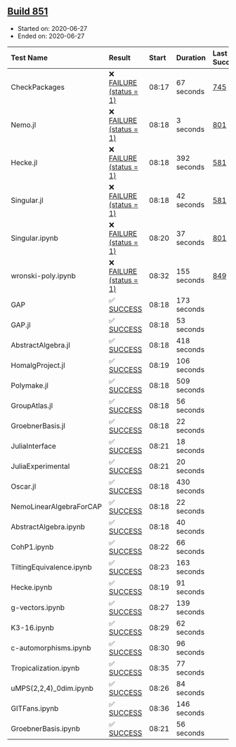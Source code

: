 ## [Build 851](https://oscarci.mathematik.uni-kl.de/job/oscar-julia-1.4/851/)

* Started on: 2020-06-27
* Ended on: 2020-06-27

| Test Name    | Result | Start | Duration | Last Success | First Failure |
|:-------------|:-------|:------|:---------|:-------------|:--------------|
| CheckPackages | ❌ [FAILURE (status = 1)](https://oscarci.mathematik.uni-kl.de/job/oscar-julia-1.4/851/artifact/logs/build-851/CheckPackages.log) | 08:17 | 67 seconds | [745](https://oscarci.mathematik.uni-kl.de/job/oscar-julia-1.4/745/) | [746](https://oscarci.mathematik.uni-kl.de/job/oscar-julia-1.4/746/) |
| Nemo.jl | ❌ [FAILURE (status = 1)](https://oscarci.mathematik.uni-kl.de/job/oscar-julia-1.4/851/artifact/logs/build-851/Nemo.jl.log) | 08:18 | 3 seconds | [801](https://oscarci.mathematik.uni-kl.de/job/oscar-julia-1.4/801/) | [802](https://oscarci.mathematik.uni-kl.de/job/oscar-julia-1.4/802/) |
| Hecke.jl | ❌ [FAILURE (status = 1)](https://oscarci.mathematik.uni-kl.de/job/oscar-julia-1.4/851/artifact/logs/build-851/Hecke.jl.log) | 08:18 | 392 seconds | [581](https://oscarci.mathematik.uni-kl.de/job/oscar-julia-1.4/581/) | [582](https://oscarci.mathematik.uni-kl.de/job/oscar-julia-1.4/582/) |
| Singular.jl | ❌ [FAILURE (status = 1)](https://oscarci.mathematik.uni-kl.de/job/oscar-julia-1.4/851/artifact/logs/build-851/Singular.jl.log) | 08:18 | 42 seconds | [581](https://oscarci.mathematik.uni-kl.de/job/oscar-julia-1.4/581/) | [582](https://oscarci.mathematik.uni-kl.de/job/oscar-julia-1.4/582/) |
| Singular.ipynb | ❌ [FAILURE (status = 1)](https://oscarci.mathematik.uni-kl.de/job/oscar-julia-1.4/851/artifact/logs/build-851/Singular.ipynb.log) | 08:20 | 37 seconds | [801](https://oscarci.mathematik.uni-kl.de/job/oscar-julia-1.4/801/) | [802](https://oscarci.mathematik.uni-kl.de/job/oscar-julia-1.4/802/) |
| wronski-poly.ipynb | ❌ [FAILURE (status = 1)](https://oscarci.mathematik.uni-kl.de/job/oscar-julia-1.4/851/artifact/logs/build-851/wronski-poly.ipynb.log) | 08:32 | 155 seconds | [849](https://oscarci.mathematik.uni-kl.de/job/oscar-julia-1.4/849/) | [850](https://oscarci.mathematik.uni-kl.de/job/oscar-julia-1.4/850/) |
| GAP | ✅ [SUCCESS](https://oscarci.mathematik.uni-kl.de/job/oscar-julia-1.4/851/artifact/logs/build-851/GAP.log) | 08:18 | 173 seconds |  |  |
| GAP.jl | ✅ [SUCCESS](https://oscarci.mathematik.uni-kl.de/job/oscar-julia-1.4/851/artifact/logs/build-851/GAP.jl.log) | 08:18 | 53 seconds |  |  |
| AbstractAlgebra.jl | ✅ [SUCCESS](https://oscarci.mathematik.uni-kl.de/job/oscar-julia-1.4/851/artifact/logs/build-851/AbstractAlgebra.jl.log) | 08:18 | 418 seconds |  |  |
| HomalgProject.jl | ✅ [SUCCESS](https://oscarci.mathematik.uni-kl.de/job/oscar-julia-1.4/851/artifact/logs/build-851/HomalgProject.jl.log) | 08:19 | 106 seconds |  |  |
| Polymake.jl | ✅ [SUCCESS](https://oscarci.mathematik.uni-kl.de/job/oscar-julia-1.4/851/artifact/logs/build-851/Polymake.jl.log) | 08:18 | 509 seconds |  |  |
| GroupAtlas.jl | ✅ [SUCCESS](https://oscarci.mathematik.uni-kl.de/job/oscar-julia-1.4/851/artifact/logs/build-851/GroupAtlas.jl.log) | 08:18 | 56 seconds |  |  |
| GroebnerBasis.jl | ✅ [SUCCESS](https://oscarci.mathematik.uni-kl.de/job/oscar-julia-1.4/851/artifact/logs/build-851/GroebnerBasis.jl.log) | 08:18 | 22 seconds |  |  |
| JuliaInterface | ✅ [SUCCESS](https://oscarci.mathematik.uni-kl.de/job/oscar-julia-1.4/851/artifact/logs/build-851/JuliaInterface.log) | 08:21 | 18 seconds |  |  |
| JuliaExperimental | ✅ [SUCCESS](https://oscarci.mathematik.uni-kl.de/job/oscar-julia-1.4/851/artifact/logs/build-851/JuliaExperimental.log) | 08:21 | 20 seconds |  |  |
| Oscar.jl | ✅ [SUCCESS](https://oscarci.mathematik.uni-kl.de/job/oscar-julia-1.4/851/artifact/logs/build-851/Oscar.jl.log) | 08:18 | 430 seconds |  |  |
| NemoLinearAlgebraForCAP | ✅ [SUCCESS](https://oscarci.mathematik.uni-kl.de/job/oscar-julia-1.4/851/artifact/logs/build-851/NemoLinearAlgebraForCAP.log) | 08:18 | 22 seconds |  |  |
| AbstractAlgebra.ipynb | ✅ [SUCCESS](https://oscarci.mathematik.uni-kl.de/job/oscar-julia-1.4/851/artifact/logs/build-851/AbstractAlgebra.ipynb.log) | 08:18 | 40 seconds |  |  |
| CohP1.ipynb | ✅ [SUCCESS](https://oscarci.mathematik.uni-kl.de/job/oscar-julia-1.4/851/artifact/logs/build-851/CohP1.ipynb.log) | 08:22 | 66 seconds |  |  |
| TiltingEquivalence.ipynb | ✅ [SUCCESS](https://oscarci.mathematik.uni-kl.de/job/oscar-julia-1.4/851/artifact/logs/build-851/TiltingEquivalence.ipynb.log) | 08:23 | 163 seconds |  |  |
| Hecke.ipynb | ✅ [SUCCESS](https://oscarci.mathematik.uni-kl.de/job/oscar-julia-1.4/851/artifact/logs/build-851/Hecke.ipynb.log) | 08:19 | 91 seconds |  |  |
| g-vectors.ipynb | ✅ [SUCCESS](https://oscarci.mathematik.uni-kl.de/job/oscar-julia-1.4/851/artifact/logs/build-851/g-vectors.ipynb.log) | 08:27 | 139 seconds |  |  |
| K3-16.ipynb | ✅ [SUCCESS](https://oscarci.mathematik.uni-kl.de/job/oscar-julia-1.4/851/artifact/logs/build-851/K3-16.ipynb.log) | 08:29 | 62 seconds |  |  |
| c-automorphisms.ipynb | ✅ [SUCCESS](https://oscarci.mathematik.uni-kl.de/job/oscar-julia-1.4/851/artifact/logs/build-851/c-automorphisms.ipynb.log) | 08:30 | 96 seconds |  |  |
| Tropicalization.ipynb | ✅ [SUCCESS](https://oscarci.mathematik.uni-kl.de/job/oscar-julia-1.4/851/artifact/logs/build-851/Tropicalization.ipynb.log) | 08:35 | 77 seconds |  |  |
| uMPS(2,2,4)_0dim.ipynb | ✅ [SUCCESS](https://oscarci.mathematik.uni-kl.de/job/oscar-julia-1.4/851/artifact/logs/build-851/uMPS-2-2-4-_0dim.ipynb.log) | 08:26 | 84 seconds |  |  |
| GITFans.ipynb | ✅ [SUCCESS](https://oscarci.mathematik.uni-kl.de/job/oscar-julia-1.4/851/artifact/logs/build-851/GITFans.ipynb.log) | 08:36 | 146 seconds |  |  |
| GroebnerBasis.ipynb | ✅ [SUCCESS](https://oscarci.mathematik.uni-kl.de/job/oscar-julia-1.4/851/artifact/logs/build-851/GroebnerBasis.ipynb.log) | 08:21 | 56 seconds |  |  |
